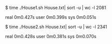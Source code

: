 $ time ./House1.sh House.txt| sort -u | wc -l
2081

real    0m0.427s
user    0m0.399s
sys     0m0.051s

$ time ./House2.sh House.txt| sort -u | wc -l
2341

real    0m0.428s
user    0m0.381s
sys     0m0.070s

